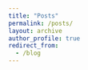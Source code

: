 ```yaml
---
title: "Posts"
permalink: /posts/
layout: archive
author_profile: true
redirect_from:
  - /blog
---
```

